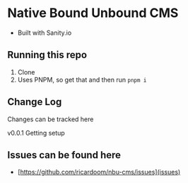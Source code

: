 # Native Bound Unbound CMS

- Built with Sanity.io

## Running this repo

1. Clone
2. Uses PNPM, so get that and then run `pnpm i`

## Change Log

Changes can be tracked here

v0.0.1 Getting setup


## Issues can be found here

- [https://github.com/ricardoom/nbu-cms/issues](issues)
